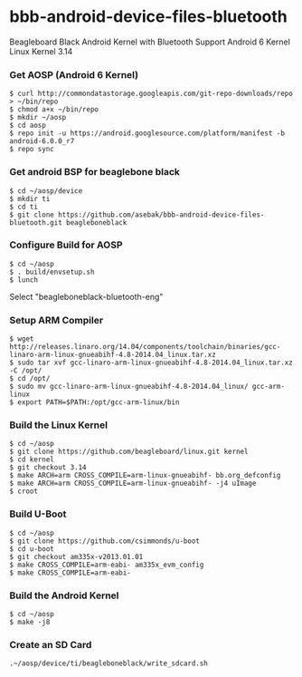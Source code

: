 # bbb-android-device-files-bluetooth

Beagleboard Black Android Kernel with Bluetooth Support
Android 6 Kernel
Linux Kernel 3.14

### Get AOSP (Android 6 Kernel)
```
$ curl http://commondatastorage.googleapis.com/git-repo-downloads/repo > ~/bin/repo 
$ chmod a+x ~/bin/repo
$ mkdir ~/aosp
$ cd aosp
$ repo init -u https://android.googlesource.com/platform/manifest -b android-6.0.0_r7
$ repo sync
```

### Get android BSP for beaglebone black
```
$ cd ~/aosp/device
$ mkdir ti
$ cd ti
$ git clone https://github.com/asebak/bbb-android-device-files-bluetooth.git beagleboneblack
```

### Configure Build for AOSP
```
$ cd ~/aosp
$ . build/envsetup.sh
$ lunch
```

Select "beagleboneblack-bluetooth-eng"

### Setup ARM Compiler
```
$ wget http://releases.linaro.org/14.04/components/toolchain/binaries/gcc-linaro-arm-linux-gnueabihf-4.8-2014.04_linux.tar.xz
$ sudo tar xvf gcc-linaro-arm-linux-gnueabihf-4.8-2014.04_linux.tar.xz -C /opt/
$ cd /opt/
$ sudo mv gcc-linaro-arm-linux-gnueabihf-4.8-2014.04_linux/ gcc-arm-linux
$ export PATH=$PATH:/opt/gcc-arm-linux/bin
```
### Build the Linux Kernel
```
$ cd ~/aosp
$ git clone https://github.com/beagleboard/linux.git kernel
$ cd kernel
$ git checkout 3.14
$ make ARCH=arm CROSS_COMPILE=arm-linux-gnueabihf- bb.org_defconfig
$ make ARCH=arm CROSS_COMPILE=arm-linux-gnueabihf- -j4 uImage
$ croot
```
### Build U-Boot
```
$ cd ~/aosp
$ git clone https://github.com/csimmonds/u-boot
$ cd u-boot
$ git checkout am335x-v2013.01.01
$ make CROSS_COMPILE=arm-eabi- am335x_evm_config
$ make CROSS_COMPILE=arm-eabi- 
```
### Build the Android Kernel
```
$ cd ~/aosp
$ make -j8
```

### Create an SD Card
```
.~/aosp/device/ti/beagleboneblack/write_sdcard.sh
```
